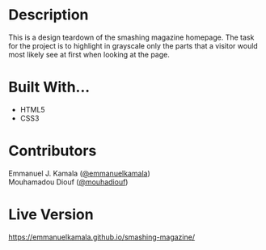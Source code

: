 # Description
This is a design teardown of the smashing magazine homepage. The task for the project is to highlight in grayscale only the parts that a visitor would most likely see at first when looking at the page.

# Built With...
- HTML5
- CSS3

# Contributors
Emmanuel J. Kamala (<a href="https://github.com/emmanuelkamala">@emmanuelkamala</a>)<br>
Mouhamadou Diouf (<a href="https://github.com/mouhadiouf">@mouhadiouf</a>)

# Live Version

https://emmanuelkamala.github.io/smashing-magazine/
